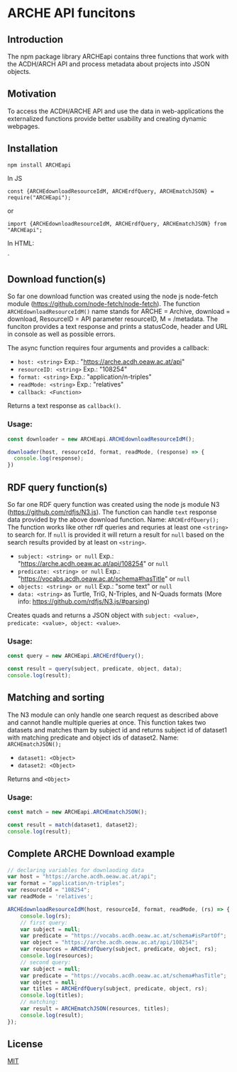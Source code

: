 # ARCHE API funcitons

## Introduction

The npm package library ARCHEapi contains three functions that work with the ACDH/ARCH API and process metadata about projects into JSON objects.

## Motivation

To access the ACDH/ARCHE API and use the data in web-applications the externalized functions provide better usability and creating dynamic webpages. 

## Installation

`npm install ARCHEapi`

In JS

`const {ARCHEdownloadResourceIdM, ARCHErdfQuery, ARCHEmatchJSON} = require("ARCHEapi");`

or 

`import {ARCHEdownloadResourceIdM, ARCHErdfQuery, ARCHEmatchJSON} from "ARCHEapi";`

In HTML:

`<script type="text/javascript" src=""></script>

## Download function(s)

So far one download function was created using the node js node-fetch module (https://github.com/node-fetch/node-fetch). The function `ARCHEdownloadResourceIdM()` name stands for ARCHE = Archive, download = download, ResourceID = API parameter resourceID, M = /metadata. The funciton provides a text response and prints a statusCode, header and URL in console as well as possible errors. 

The async function requires four arguments and provides a callback:

- `host: <string>` Exp.: "https://arche.acdh.oeaw.ac.at/api"
- `resourceID: <string>` Exp.: "108254"
- `format: <string>` Exp.: "application/n-triples"
- `readMode: <string>` Exp.: "relatives"
- `callback: <Function>`

Returns a text response as `callback()`.

### Usage: 

```javascript
const downloader = new ARCHEapi.ARCHEdownloadResourceIdM();

downloader(host, resourceId, format, readMode, (response) => {
  console.log(response);
})
```
## RDF query function(s)

So far one RDF query function was created using the node js module N3 (https://github.com/rdfjs/N3.js). The function can handle `text` response data provided by the above download function. Name: `ARCHErdfQuery();` The function works like other rdf queries and requries at least one `<string>` to search for. If `null` is provided it will return a result for `null` based on the search results provided by at least on `<string>`. 

- `subject: <string> or null` Exp.: "https://arche.acdh.oeaw.ac.at/api/108254" or `null`
- `predicate: <string> or null` Exp.: "https://vocabs.acdh.oeaw.ac.at/schema#hasTitle" or `null`
- `objects: <string> or null` Exp.: "some text" or `null`
- `data: <string>` as Turtle, TriG, N-Triples, and N-Quads formats (More info: https://github.com/rdfjs/N3.js/#parsing)

Creates quads and returns a JSON object with `subject: <value>, predicate: <value>, object: <value>`.

### Usage: 

```javascript
const query = new ARCHEapi.ARCHErdfQuery();

const result = query(subject, predicate, object, data);
console.log(result);
```

## Matching and sorting

The N3 module can only handle one search request as described above and cannot handle multiple queries at once. This function takes two datasets and matches tham by subject id and returns subject id of dataset1 with matching predicate and object ids of dataset2. Name: `ARCHEmatchJSON();`

- `dataset1: <Object>`
- `dataset2: <Object>`

Returns and `<Object>`

### Usage:

```javascript
const match = new ARCHEapi.ARCHEmatchJSON();

const result = match(dataset1, dataset2);
console.log(result);
```

## Complete ARCHE Download example

```javascript
// declaring variables for downlaoding data
var host = "https://arche.acdh.oeaw.ac.at/api";
var format = "application/n-triples";
var resourceId = "108254";
var readMode = 'relatives';

ARCHEdownloadResourceIdM(host, resourceId, format, readMode, (rs) => {
    console.log(rs);
    // first query:
    var subject = null;
    var predicate = "https://vocabs.acdh.oeaw.ac.at/schema#isPartOf";
    var object = "https://arche.acdh.oeaw.ac.at/api/108254";
    var resources = ARCHErdfQuery(subject, predicate, object, rs);  
    console.log(resources);
    // second query:
    var subject = null;
    var predicate = "https://vocabs.acdh.oeaw.ac.at/schema#hasTitle";
    var object = null;
    var titles = ARCHErdfQuery(subject, predicate, object, rs);
    console.log(titles);
    // matching:
    var result = ARCHEmatchJSON(resources, titles);        
    console.log(result);
});
```

## License

[MIT](https://github.com/acdh-oeaw/ARCHE_api_functions/blob/master/LICENSE)

